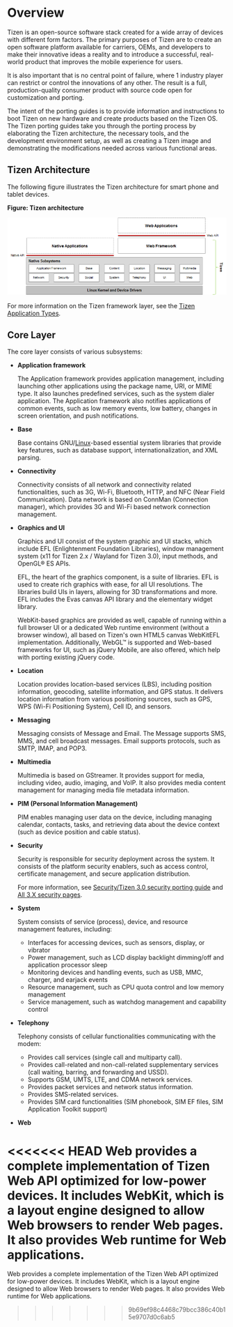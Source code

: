 # Overview

Tizen is an open-source software stack created for a wide array of devices with different form factors. The primary purposes of Tizen are to create an open software platform available for carriers, OEMs, and developers to make their innovative ideas a reality and to introduce a successful, real-world product that improves the mobile experience for users.

It is also important that is no central point of failure, where 1 industry player can restrict or control the innovations of any other. The result is a full, production-quality consumer product with source code open for customization and porting.

The intent of the porting guides is to provide information and instructions to boot Tizen on new hardware and create products based on the Tizen OS. The Tizen porting guides take you through the porting process by elaborating the Tizen architecture, the necessary tools, and the development environment setup, as well as creating a Tizen image and demonstrating the modifications needed across various functional areas.

## Tizen Architecture

The following figure illustrates the Tizen architecture for smart phone and tablet devices.

**Figure: Tizen architecture**

![Tizen architecture](media/what-is-tizen-architecture.png)

For more information on the Tizen framework layer, see the [Tizen Application Types](../../application/index.md#tizen-application-types).

## Core Layer

The core layer consists of various subsystems:

- **Application framework**

  The Application framework provides application management, including launching other applications using the package name, URI, or MIME type. It also launches predefined services, such as the system dialer application. The Application framework also notifies applications of common events, such as low memory events, low battery, changes in screen orientation, and push notifications.

- **Base**

  Base contains GNU/[Linux](https://wiki.tizen.org/Linux)-based essential system libraries that provide key features, such as database support, internationalization, and XML parsing.

- **Connectivity**

  Connectivity consists of all network and connectivity related functionalities, such as 3G, Wi-Fi, Bluetooth, HTTP, and NFC (Near Field Communication). Data network is based on ConnMan (Connection manager), which provides 3G and Wi-Fi based network connection management.

- **Graphics and UI**

  Graphics and UI consist of the system graphic and UI stacks, which include EFL (Enlightenment Foundation Libraries), window management system (x11 for Tizen 2.x / Wayland for Tizen 3.0), input methods, and OpenGL&reg; ES APIs.

  EFL, the heart of the graphics component, is a suite of libraries. EFL is used to create rich graphics with ease, for all UI resolutions. The libraries build UIs in layers, allowing for 3D transformations and more. EFL includes the Evas canvas API library and the elementary widget library.

  WebKit-based graphics are provided as well, capable of running within a full browser UI or a dedicated Web runtime environment (without a browser window), all based on Tizen's own HTML5 canvas WebKitEFL implementation. Additionally, WebGL&trade; is supported and Web-based frameworks for UI, such as jQuery Mobile, are also offered, which help with porting existing jQuery code.

- **Location**

  Location provides location-based services (LBS), including position information, geocoding, satellite information, and GPS status. It delivers location information from various positioning sources, such as GPS, WPS (Wi-Fi Positioning System), Cell ID, and sensors.

- **Messaging**

  Messaging consists of Message and Email. The Message supports SMS, MMS, and cell broadcast messages. Email supports protocols, such as SMTP, IMAP, and POP3.

- **Multimedia**

  Multimedia is based on GStreamer. It provides support for media, including video, audio, imaging, and VoIP. It also provides media content management for managing media file metadata information.

- **PIM (Personal Information Management)**

  PIM enables managing user data on the device, including managing calendar, contacts, tasks, and retrieving data about the device context (such as device position and cable status).

- **Security**

  Security is responsible for security deployment across the system. It consists of the platform security enablers, such as access control, certificate management, and secure application distribution.

  For more information, see [Security/Tizen 3.0 security porting guide](https://wiki.tizen.org/wiki/Security/Tizen_3.0_security_porting_guide) and [All 3.X security pages](https://wiki.tizen.org/wiki/Security#All_3.X_security_pages).

- **System**

  System consists of service (process), device, and resource management features, including:
  - Interfaces for accessing devices, such as sensors, display, or vibrator
  - Power management, such as LCD display backlight dimming/off and application processor sleep
  - Monitoring devices and handling events, such as USB, MMC, charger, and earjack events
  - Resource management, such as CPU quota control and low memory management
  - Service management, such as watchdog management and capability control

- **Telephony**

  Telephony consists of cellular functionalities communicating with the modem:
  - Provides call services (single call and multiparty call).
  - Provides call-related and non-call-related supplementary services (call waiting, barring, and forwarding and USSD).
  - Supports GSM, UMTS, LTE, and CDMA network services.
  - Provides packet services and network status information.
  - Provides SMS-related services.
  - Provides SIM card functionalities (SIM phonebook, SIM EF files, SIM Application Toolkit support)

- **Web**

<<<<<<< HEAD
  Web provides a complete implementation of Tizen Web API optimized for low-power devices. It includes WebKit, which is a layout engine designed to allow Web browsers to render Web pages. It also provides Web runtime for Web applications.
=======
  Web provides a complete implementation of the Tizen Web API optimized for low-power devices. It includes WebKit, which is a layout engine designed to allow Web browsers to render Web pages. It also provides Web runtime for Web applications.
>>>>>>> 9b69ef98c4468c79bcc386c40b15e9707d0c6ab5

